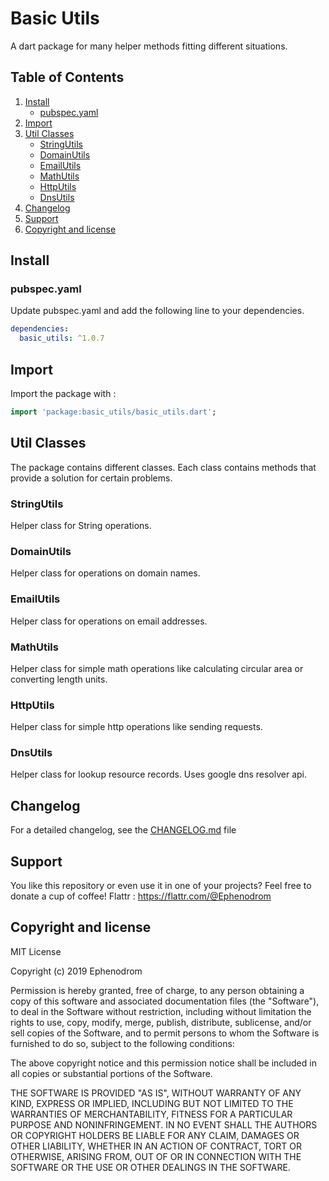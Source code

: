 # Basic Utils

A dart package for many helper methods fitting different situations.

## Table of Contents

1. [Install](#install)
   * [pubspec.yaml](#pubspec.yaml)
2. [Import](#import)
3. [Util Classes](#util-classes)
   * [StringUtils](#stringutils)
   * [DomainUtils](#domainutils)
   * [EmailUtils](#emailutils)
   * [MathUtils](#mathutils)
   * [HttpUtils](#httputils)
   * [DnsUtils](#dnsutils)
4. [Changelog](#changelog)
5. [Support](#support)
6. [Copyright and license](#copyright-and-license)

## Install

### pubspec.yaml

Update pubspec.yaml and add the following line to your dependencies.

```yaml
dependencies:
  basic_utils: ^1.0.7
```

## Import

Import the package with :

```dart
import 'package:basic_utils/basic_utils.dart';
```

## Util Classes

The package contains different classes. Each class contains methods that provide a solution for certain problems.

### StringUtils

Helper class for String operations.

### DomainUtils

Helper class for operations on domain names.

### EmailUtils

Helper class for operations on email addresses.

### MathUtils

Helper class for simple math operations like calculating circular area or converting length units.

### HttpUtils

Helper class for simple http operations like sending requests.

### DnsUtils

Helper class for lookup resource records. Uses google dns resolver api.

## Changelog

For a detailed changelog, see the [CHANGELOG.md](CHANGELOG.md) file

## Support

You like this repository or even use it in one of your projects? Feel free to donate a cup of coffee!
Flattr : <https://flattr.com/@Ephenodrom>

## Copyright and license

MIT License

Copyright (c) 2019 Ephenodrom

Permission is hereby granted, free of charge, to any person obtaining a copy
of this software and associated documentation files (the "Software"), to deal
in the Software without restriction, including without limitation the rights
to use, copy, modify, merge, publish, distribute, sublicense, and/or sell
copies of the Software, and to permit persons to whom the Software is
furnished to do so, subject to the following conditions:

The above copyright notice and this permission notice shall be included in all
copies or substantial portions of the Software.

THE SOFTWARE IS PROVIDED "AS IS", WITHOUT WARRANTY OF ANY KIND, EXPRESS OR
IMPLIED, INCLUDING BUT NOT LIMITED TO THE WARRANTIES OF MERCHANTABILITY,
FITNESS FOR A PARTICULAR PURPOSE AND NONINFRINGEMENT. IN NO EVENT SHALL THE
AUTHORS OR COPYRIGHT HOLDERS BE LIABLE FOR ANY CLAIM, DAMAGES OR OTHER
LIABILITY, WHETHER IN AN ACTION OF CONTRACT, TORT OR OTHERWISE, ARISING FROM,
OUT OF OR IN CONNECTION WITH THE SOFTWARE OR THE USE OR OTHER DEALINGS IN THE
SOFTWARE.
